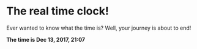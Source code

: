 # The real time clock!

Ever wanted to know what the time is? Well, your journey is about to end!

**The time is Dec 13, 2017, 21:07**